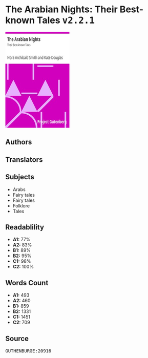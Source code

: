 # The Arabian Nights: Their Best-known Tales <kbd>v2.2.1</kbd>

![](./cover.medium.jpg "")

## Authors



## Translators



## Subjects


 - Arabs
 - Fairy tales
 - Fairy tales
 - Folklore
 - Tales

## Readablility


 - **A1:** 77%
 - **A2:** 83%
 - **B1:** 89%
 - **B2:** 95%
 - **C1:** 98%
 - **C2:** 100%

## Words Count


 - **A1:** 493
 - **A2:** 460
 - **B1:** 859
 - **B2:** 1331
 - **C1:** 1451
 - **C2:** 709

## Source


<kbd>GUTHENBURGE:20916</kbd>
